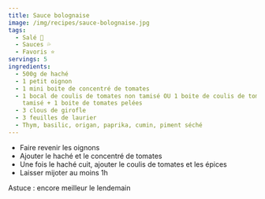 ```yaml
---
title: Sauce bolognaise
image: /img/recipes/sauce-bolognaise.jpg
tags:
  - Salé 🧂
  - Sauces 💦
  - Favoris ⭐
servings: 5
ingredients:
  - 500g de haché
  - 1 petit oignon
  - 1 mini boite de concentré de tomates
  - 1 bocal de coulis de tomates non tamisé OU 1 boite de coulis de tomates
    tamisé + 1 boite de tomates pelées
  - 3 clous de girofle
  - 3 feuilles de laurier
  - Thym, basilic, origan, paprika, cumin, piment séché
---
```

* Faire revenir les oignons
* Ajouter le haché et le concentré de tomates
* Une fois le haché cuit, ajouter le coulis de tomates et les épices
* Laisser mijoter au moins 1h



Astuce : encore meilleur le lendemain